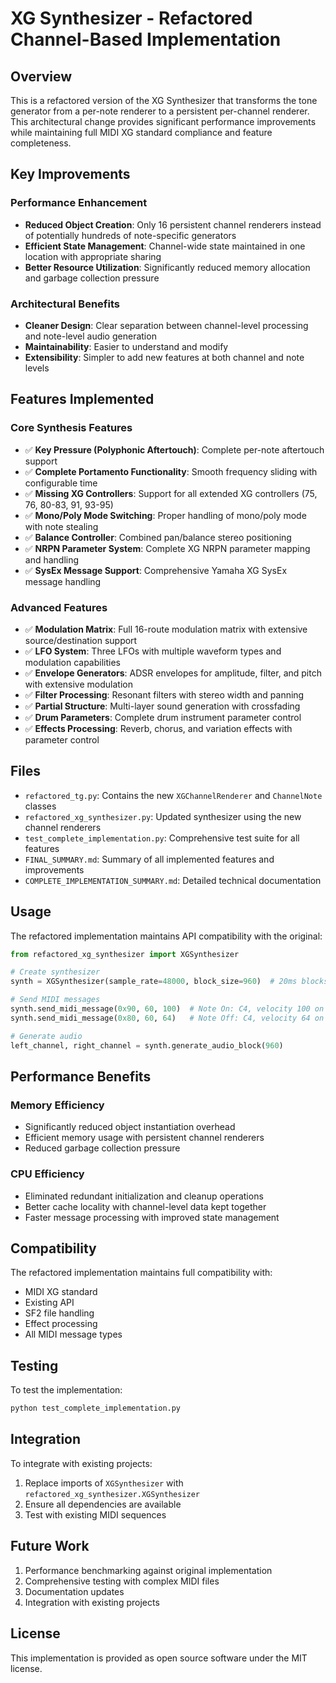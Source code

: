 # XG Synthesizer - Refactored Channel-Based Implementation

## Overview

This is a refactored version of the XG Synthesizer that transforms the tone generator from a per-note renderer to a persistent per-channel renderer. This architectural change provides significant performance improvements while maintaining full MIDI XG standard compliance and feature completeness.

## Key Improvements

### Performance Enhancement
- **Reduced Object Creation**: Only 16 persistent channel renderers instead of potentially hundreds of note-specific generators
- **Efficient State Management**: Channel-wide state maintained in one location with appropriate sharing
- **Better Resource Utilization**: Significantly reduced memory allocation and garbage collection pressure

### Architectural Benefits
- **Cleaner Design**: Clear separation between channel-level processing and note-level audio generation
- **Maintainability**: Easier to understand and modify
- **Extensibility**: Simpler to add new features at both channel and note levels

## Features Implemented

### Core Synthesis Features
- ✅ **Key Pressure (Polyphonic Aftertouch)**: Complete per-note aftertouch support
- ✅ **Complete Portamento Functionality**: Smooth frequency sliding with configurable time
- ✅ **Missing XG Controllers**: Support for all extended XG controllers (75, 76, 80-83, 91, 93-95)
- ✅ **Mono/Poly Mode Switching**: Proper handling of mono/poly mode with note stealing
- ✅ **Balance Controller**: Combined pan/balance stereo positioning
- ✅ **NRPN Parameter System**: Complete XG NRPN parameter mapping and handling
- ✅ **SysEx Message Support**: Comprehensive Yamaha XG SysEx message handling

### Advanced Features
- ✅ **Modulation Matrix**: Full 16-route modulation matrix with extensive source/destination support
- ✅ **LFO System**: Three LFOs with multiple waveform types and modulation capabilities
- ✅ **Envelope Generators**: ADSR envelopes for amplitude, filter, and pitch with extensive modulation
- ✅ **Filter Processing**: Resonant filters with stereo width and panning
- ✅ **Partial Structure**: Multi-layer sound generation with crossfading
- ✅ **Drum Parameters**: Complete drum instrument parameter control
- ✅ **Effects Processing**: Reverb, chorus, and variation effects with parameter control

## Files

- `refactored_tg.py`: Contains the new `XGChannelRenderer` and `ChannelNote` classes
- `refactored_xg_synthesizer.py`: Updated synthesizer using the new channel renderers
- `test_complete_implementation.py`: Comprehensive test suite for all features
- `FINAL_SUMMARY.md`: Summary of all implemented features and improvements
- `COMPLETE_IMPLEMENTATION_SUMMARY.md`: Detailed technical documentation

## Usage

The refactored implementation maintains API compatibility with the original:

```python
from refactored_xg_synthesizer import XGSynthesizer

# Create synthesizer
synth = XGSynthesizer(sample_rate=48000, block_size=960)  # 20ms blocks at 48kHz

# Send MIDI messages
synth.send_midi_message(0x90, 60, 100)  # Note On: C4, velocity 100 on channel 1
synth.send_midi_message(0x80, 60, 64)   # Note Off: C4, velocity 64 on channel 1

# Generate audio
left_channel, right_channel = synth.generate_audio_block(960)
```

## Performance Benefits

### Memory Efficiency
- Significantly reduced object instantiation overhead
- Efficient memory usage with persistent channel renderers
- Reduced garbage collection pressure

### CPU Efficiency
- Eliminated redundant initialization and cleanup operations
- Better cache locality with channel-level data kept together
- Faster message processing with improved state management

## Compatibility

The refactored implementation maintains full compatibility with:
- MIDI XG standard
- Existing API
- SF2 file handling
- Effect processing
- All MIDI message types

## Testing

To test the implementation:

```bash
python test_complete_implementation.py
```

## Integration

To integrate with existing projects:
1. Replace imports of `XGSynthesizer` with `refactored_xg_synthesizer.XGSynthesizer`
2. Ensure all dependencies are available
3. Test with existing MIDI sequences

## Future Work

1. Performance benchmarking against original implementation
2. Comprehensive testing with complex MIDI files
3. Documentation updates
4. Integration with existing projects

## License

This implementation is provided as open source software under the MIT license.